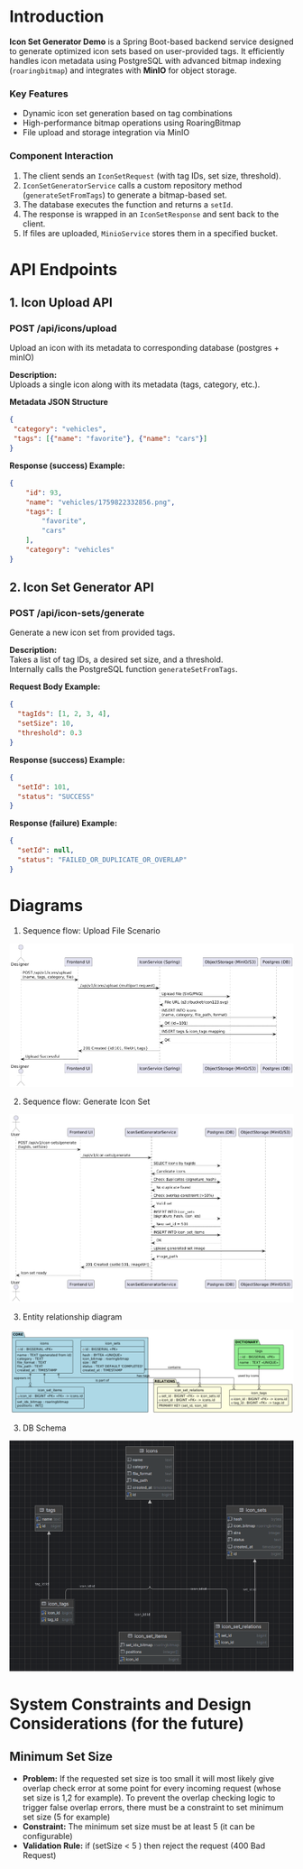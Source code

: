 # Introduction

**Icon Set Generator Demo** is a Spring Boot-based backend service designed to generate optimized icon sets based on user-provided tags. It efficiently handles icon metadata using PostgreSQL with advanced bitmap indexing (`roaringbitmap`) and integrates with **MinIO** for object storage.

### Key Features
- Dynamic icon set generation based on tag combinations  
- High-performance bitmap operations using RoaringBitmap  
- File upload and storage integration via MinIO  

### Component Interaction
1. The client sends an `IconSetRequest` (with tag IDs, set size, threshold).
2. `IconSetGeneratorService` calls a custom repository method (`generateSetFromTags`) to generate a bitmap-based set.
3. The database executes the function and returns a `setId`.
4. The response is wrapped in an `IconSetResponse` and sent back to the client.
5. If files are uploaded, `MinioService` stores them in a specified bucket.


# API Endpoints

##  1. Icon Upload API

### **POST /api/icons/upload**
Upload an icon with its metadata to corresponding database (postgres + minIO)


**Description:**  
Uploads a single icon along with its metadata (tags, category, etc.).

**Metadata JSON Structure**
```json
{   
 "category": "vehicles",  
 "tags": [{"name": "favorite"}, {"name": "cars"}] 
} 


```

**Response (success) Example:**
```json
{
    "id": 93,
    "name": "vehicles/1759822332856.png",
    "tags": [
        "favorite",
        "cars"
    ],
    "category": "vehicles"
}
```




##  2. Icon Set Generator API

### **POST /api/icon-sets/generate**

Generate a new icon set from provided tags.

**Description:**  
Takes a list of tag IDs, a desired set size, and a threshold.  
Internally calls the PostgreSQL function `generateSetFromTags`.

**Request Body Example:**
```json
{
  "tagIds": [1, 2, 3, 4],
  "setSize": 10,
  "threshold": 0.3
}

```

**Response (success) Example:**
```json
{
  "setId": 101,
  "status": "SUCCESS"
}
```
**Response (failure) Example:**
```json
{
  "setId": null,
  "status": "FAILED_OR_DUPLICATE_OR_OVERLAP"
}
```

# Diagrams

1. Sequence flow: Upload File Scenario 

  ![Upload File Scenario - Sequence Flow Diagram](upload-file.png)

2. Sequence flow: Generate Icon Set

  ![Generate Icon Set - Sequence Flow Diagram](generate-icons-set.png)

3. Entity relationship diagram 

  ![Tables Diagram](diagram-draft2.png)

3. DB Schema 

  ![Tables Diagram](diagram-draft1.png)

# System Constraints and Design Considerations (for the future)
## Minimum Set Size
- **Problem:**
  If the requested set size is too small it will most likely give overlap check error at some point for every incoming request (whose set size is 1,2 for example). To prevent the overlap checking logic to trigger false overlap errors, there must be a constraint to set minimum set size (5 for example)
- **Constraint:**
  The minimum set size must be at least 5 (it can be configurable)
- **Validation Rule:**
  if (setSize < 5 ) then reject the request (400 Bad Request)
  


